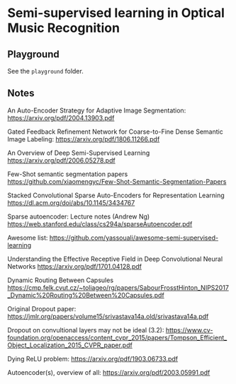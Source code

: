 # Semi-supervised learning in Optical Music Recognition

## Playground

See the `playground` folder.


## Notes

An Auto-Encoder Strategy for Adaptive Image Segmentation:
https://arxiv.org/pdf/2004.13903.pdf

Gated Feedback Refinement Network for Coarse-to-Fine Dense Semantic Image Labeling:
https://arxiv.org/pdf/1806.11266.pdf

An Overview of Deep Semi-Supervised Learning
https://arxiv.org/pdf/2006.05278.pdf

Few-Shot semantic segmentation papers
https://github.com/xiaomengyc/Few-Shot-Semantic-Segmentation-Papers

Stacked Convolutional Sparse Auto-Encoders for Representation Learning
https://dl.acm.org/doi/abs/10.1145/3434767

Sparse autoencoder: Lecture notes (Andrew Ng)
https://web.stanford.edu/class/cs294a/sparseAutoencoder.pdf

Awesome list:
https://github.com/yassouali/awesome-semi-supervised-learning

Understanding the Effective Receptive Field in Deep Convolutional Neural Networks
https://arxiv.org/pdf/1701.04128.pdf

Dynamic Routing Between Capsules
https://cmp.felk.cvut.cz/~toliageo/rg/papers/SabourFrosstHinton_NIPS2017_Dynamic%20Routing%20Between%20Capsules.pdf

Original Dropout paper:
https://jmlr.org/papers/volume15/srivastava14a.old/srivastava14a.pdf

Dropout on convultional layers may not be ideal (3.2):
https://www.cv-foundation.org/openaccess/content_cvpr_2015/papers/Tompson_Efficient_Object_Localization_2015_CVPR_paper.pdf

Dying ReLU problem:
https://arxiv.org/pdf/1903.06733.pdf

Autoencoder(s), overview of all:
https://arxiv.org/pdf/2003.05991.pdf
